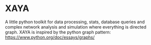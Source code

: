 XAYA
====

A little python toolkit for data processing, stats, database queries and complex network analysis and simulation where everything is directed graph. XAYA is inspired by the python graph pattern: 
https://www.python.org/doc/essays/graphs/
